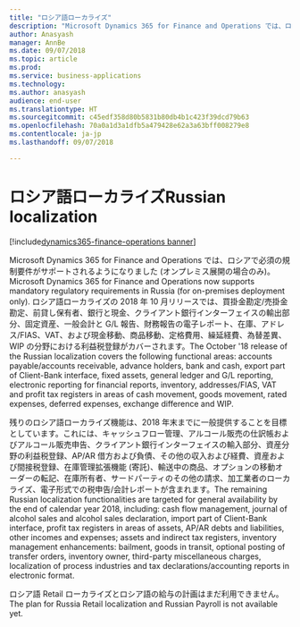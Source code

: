 ```yaml
---
title: "ロシア語ローカライズ"
description: "Microsoft Dynamics 365 for Finance and Operations では、ロシアで必須の規制要件がサポートされるようになりました (オンプレミス展開の場合のみ)。"
author: Anasyash
manager: AnnBe
ms.date: 09/07/2018
ms.topic: article
ms.prod: 
ms.service: business-applications
ms.technology: 
ms.author: anasyash
audience: end-user
ms.translationtype: HT
ms.sourcegitcommit: c45edf358d80b5831b80db4b1c423f39dcd79b63
ms.openlocfilehash: 70a0a1d3a1dfb5a479428e62a3a63bff008279e8
ms.contentlocale: ja-jp
ms.lasthandoff: 09/07/2018

---
```


# <a name="russian-localization"></a><span data-ttu-id="70288-103">ロシア語ローカライズ</span><span class="sxs-lookup"><span data-stu-id="70288-103">Russian localization</span></span>

[!include[dynamics365-finance-operations banner](../includes/dynamics365-finance-operations.md)]

<span data-ttu-id="70288-104">Microsoft Dynamics 365 for Finance and Operations では、ロシアで必須の規制要件がサポートされるようになりました (オンプレミス展開の場合のみ)。</span><span class="sxs-lookup"><span data-stu-id="70288-104">Microsoft Dynamics 365 for Finance and Operations now supports mandatory regulatory requirements in Russia (for on-premises deployment only).</span></span> <span data-ttu-id="70288-105">ロシア語ローカライズの 2018 年 10 月リリースでは、買掛金勘定/売掛金勘定、前貸し保有者、銀行と現金、クライアント銀行インターフェイスの輸出部分、固定資産、一般会計と G/L 報告、財務報告の電子レポート、在庫、アドレス/FIAS、VAT、および現金移動、商品移動、定格費用、繰延経費、為替差異、WIP の分野における利益税登録がカバーされます。</span><span class="sxs-lookup"><span data-stu-id="70288-105">The October '18 release of the Russian localization covers the following functional areas: accounts payable/accounts receivable, advance holders, bank and cash, export part of Client-Bank interface, fixed assets, general ledger and G/L reporting, electronic reporting for financial reports, inventory, addresses/FIAS, VAT and profit tax registers in areas of cash movement, goods movement, rated expenses, deferred expenses, exchange difference and WIP.</span></span> 

<span data-ttu-id="70288-106">残りのロシア語ローカライズ機能は、2018 年末までに一般提供することを目標としています。これには、キャッシュフロー管理、アルコール販売の仕訳帳およびアルコール販売申告、クライアント銀行インターフェイスの輸入部分、資産分野の利益税登録、AP/AR 借方および負債、その他の収入および経費、資産および間接税登録、在庫管理拡張機能 (寄託)、輸送中の商品、オプションの移動オーダーの転記、在庫所有者、サードパーティのその他の請求、加工業者のローカライズ、電子形式での税申告/会計レポートが含まれます。</span><span class="sxs-lookup"><span data-stu-id="70288-106">The remaining Russian localization functionalities are targeted for general availability by the end of calendar year 2018, including: cash flow management, journal of alcohol sales and alcohol sales declaration, import part of Client-Bank interface, profit tax registers in areas of assets, AP/AR debts and liabilities, other incomes and expenses; assets and indirect tax registers, inventory management enhancements: bailment, goods in transit, optional posting of transfer orders, inventory owner, third-party miscellaneous charges, localization of process industries and tax declarations/accounting reports in electronic format.</span></span>

<span data-ttu-id="70288-107">ロシア語 Retail ローカライズとロシア語の給与の計画はまだ利用できません。</span><span class="sxs-lookup"><span data-stu-id="70288-107">The plan for Russia Retail localization and Russian Payroll is not available yet.</span></span>


